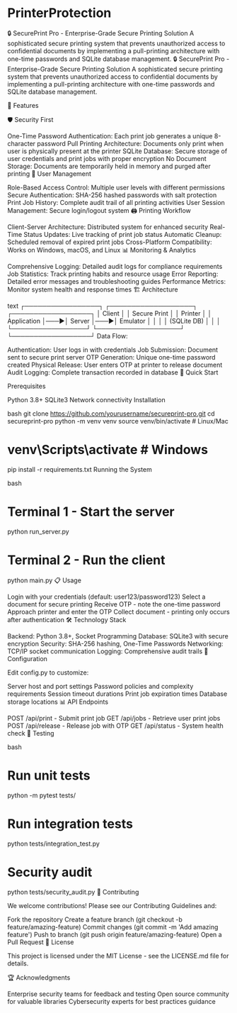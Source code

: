 # PrinterProtection
🔒 SecurePrint Pro - Enterprise-Grade Secure Printing Solution A sophisticated secure printing system that prevents unauthorized access to confidential documents by implementing a pull-printing architecture with one-time passwords and SQLite database management.
🔒 SecurePrint Pro - Enterprise-Grade Secure Printing Solution
A sophisticated secure printing system that prevents unauthorized access to confidential documents by implementing a pull-printing architecture with one-time passwords and SQLite database management.

🌟 Features

🛡️ Security First

One-Time Password Authentication: Each print job generates a unique 8-character password
Pull Printing Architecture: Documents only print when user is physically present at the printer
SQLite Database: Secure storage of user credentials and print jobs with proper encryption
No Document Storage: Documents are temporarily held in memory and purged after printing
👥 User Management

Role-Based Access Control: Multiple user levels with different permissions
Secure Authentication: SHA-256 hashed passwords with salt protection
Print Job History: Complete audit trail of all printing activities
User Session Management: Secure login/logout system
🖨️ Printing Workflow

Client-Server Architecture: Distributed system for enhanced security
Real-Time Status Updates: Live tracking of print job status
Automatic Cleanup: Scheduled removal of expired print jobs
Cross-Platform Compatibility: Works on Windows, macOS, and Linux
📊 Monitoring & Analytics

Comprehensive Logging: Detailed audit logs for compliance requirements
Job Statistics: Track printing habits and resource usage
Error Reporting: Detailed error messages and troubleshooting guides
Performance Metrics: Monitor system health and response times
🏗️ Architecture

text
┌─────────────────┐    ┌───────────────────┐    ┌──────────────────┐
│   Client        │    │   Secure Print     │    │   Printer        │
│   Application   │───▶│   Server           │───▶│   Emulator       │
│                 │    │   (SQLite DB)      │    │                  │
└─────────────────┘    └───────────────────┘    └──────────────────┘
Data Flow:

Authentication: User logs in with credentials
Job Submission: Document sent to secure print server
OTP Generation: Unique one-time password created
Physical Release: User enters OTP at printer to release document
Audit Logging: Complete transaction recorded in database
🚀 Quick Start

Prerequisites

Python 3.8+
SQLite3
Network connectivity
Installation

bash
git clone https://github.com/yourusername/secureprint-pro.git
cd secureprint-pro
python -m venv venv
source venv/bin/activate  # Linux/Mac
# venv\Scripts\activate  # Windows
pip install -r requirements.txt
Running the System

bash
# Terminal 1 - Start the server
python run_server.py

# Terminal 2 - Run the client
python main.py
📋 Usage

Login with your credentials (default: user123/password123)
Select a document for secure printing
Receive OTP - note the one-time password
Approach printer and enter the OTP
Collect document - printing only occurs after authentication
🛠️ Technology Stack

Backend: Python 3.8+, Socket Programming
Database: SQLite3 with secure encryption
Security: SHA-256 hashing, One-Time Passwords
Networking: TCP/IP socket communication
Logging: Comprehensive audit trails
🔧 Configuration

Edit config.py to customize:

Server host and port settings
Password policies and complexity requirements
Session timeout durations
Print job expiration times
Database storage locations
📊 API Endpoints

POST /api/print - Submit print job
GET /api/jobs - Retrieve user print jobs
POST /api/release - Release job with OTP
GET /api/status - System health check
🧪 Testing

bash
# Run unit tests
python -m pytest tests/

# Run integration tests
python tests/integration_test.py

# Security audit
python tests/security_audit.py
🤝 Contributing

We welcome contributions! Please see our Contributing Guidelines and:

Fork the repository
Create a feature branch (git checkout -b feature/amazing-feature)
Commit changes (git commit -m 'Add amazing feature')
Push to branch (git push origin feature/amazing-feature)
Open a Pull Request
📝 License

This project is licensed under the MIT License - see the LICENSE.md file for details.

🏆 Acknowledgments

Enterprise security teams for feedback and testing
Open source community for valuable libraries
Cybersecurity experts for best practices guidance
